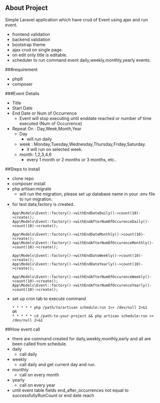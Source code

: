 ## About Project

Simple Laravel application which have crud of Event using ajax and run event.
- frontend validation
- backend validation
- bootstrap theme
- ajax crud on single page.
- on edit only title is editable.
- scheduler to run command event daily,weekly,monthly,yearly events.

###requirement
- php8
- composer

###Event Details
- Title 
- Start Date
- End Date or Num of Occurrence
  - Event will stop executing until enddate reached or number of time executed (Num of Occurrence) 
- Repeat On : Day,Week,Month,Year
  - Day
    - will run daily
  - week : Monday,Tuesday,Wednesday,Thursday,Friday,Saturday.
    - it will run on selected week.
  - month: 1,2,3,4,6
    - every 1 month or 2 months or 3 months, etc..
  



##Steps to install
- clone repo
- composer install
- php artisan:migrate
  - will run the migration, please set up database name in your .env file to run migration.
- for test data,factory is created.
  ```
  App\Models\Event::factory()->withEndDateDaily()->count(10)->create();
  App\Models\Event::factory()->withEndAfterNumOfOccurenceDaily()->count(10)->create();
  
  App\Models\Event::factory()->withEndDateMonthly()->count(10)->create();
  App\Models\Event::factory()->withEndAfterNumOfOccurenceMonthly()->count(10)->create();
  
  App\Models\Event::factory()->withEndDateWeekly()->count(10)->create();
  App\Models\Event::factory()->withEndDateYearly()->count(10)->create();
  
  App\Models\Event::factory()->withEndAfterNumOfOccurenceWeekly()->count(10)->create();
  App\Models\Event::factory()->withEndAfterNumOfOccurenceYearly()->count(10)->create();
  ```
- set up cron tab to execute command
  ```
  * * * * * php /path/to/artisan schedule:run 1>> /dev/null 2>&1
  OR
  * * * * * cd /path-to-your-project && php artisan schedule:run >> /dev/null 2>&1
  ```

##How event call
- there are command created for daily,weekly,monthly,early and all are been called from schedule.
- daily
  - call daily
- weekly
  - call daily and get current day and run.
- monthly
  - call on every month
- yearly
  - call on every year
- until event table fields end_after_occurrences not equal to successfullyRunCount or end date reach
